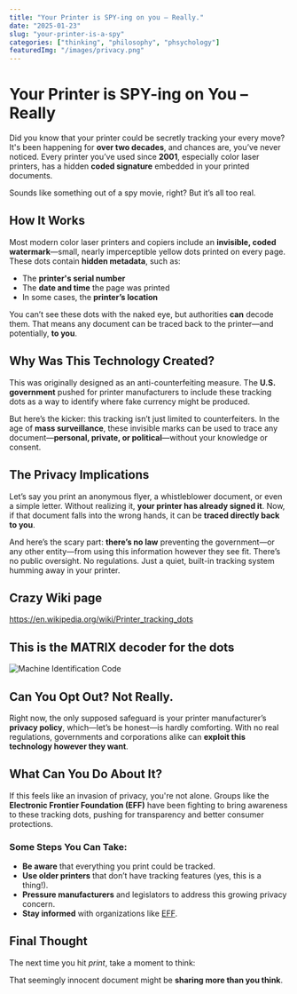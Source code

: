 ```yaml
---
title: "Your Printer is SPY-ing on you – Really."
date: "2025-01-23"
slug: "your-printer-is-a-spy"
categories: ["thinking", "philosophy", "phsychology"]
featuredImg: "/images/privacy.png"
---
```


# Your Printer is SPY-ing on You – Really

Did you know that your printer could be secretly tracking your every move? It's been happening for **over two decades**, and chances are, you’ve never noticed. Every printer you’ve used since **2001**, especially color laser printers, has a hidden **coded signature** embedded in your printed documents. 

Sounds like something out of a spy movie, right? But it’s all too real.

## How It Works

Most modern color laser printers and copiers include an **invisible, coded watermark**—small, nearly imperceptible yellow dots printed on every page. These dots contain **hidden metadata**, such as:

- The **printer's serial number**
- The **date and time** the page was printed
- In some cases, the **printer’s location**

You can’t see these dots with the naked eye, but authorities **can** decode them. That means any document can be traced back to the printer—and potentially, **to you**.

## Why Was This Technology Created?

This was originally designed as an anti-counterfeiting measure. The **U.S. government** pushed for printer manufacturers to include these tracking dots as a way to identify where fake currency might be produced.

But here’s the kicker: this tracking isn’t just limited to counterfeiters. In the age of **mass surveillance**, these invisible marks can be used to trace any document—**personal, private, or political**—without your knowledge or consent.

## The Privacy Implications

Let’s say you print an anonymous flyer, a whistleblower document, or even a simple letter. Without realizing it, **your printer has already signed it**. Now, if that document falls into the wrong hands, it can be **traced directly back to you**.

And here’s the scary part: **there’s no law** preventing the government—or any other entity—from using this information however they see fit. There’s no public oversight. No regulations. Just a quiet, built-in tracking system humming away in your printer.

## Crazy Wiki page
https://en.wikipedia.org/wiki/Printer_tracking_dots

## This is the MATRIX decoder for the dots
![Machine Identification Code](/blog-specific-images/Machine_Identification_Code_von_Druckern.png)

## Can You Opt Out? Not Really.

Right now, the only supposed safeguard is your printer manufacturer’s **privacy policy**, which—let’s be honest—is hardly comforting. With no real regulations, governments and corporations alike can **exploit this technology however they want**.

## What Can You Do About It?

If this feels like an invasion of privacy, you're not alone. Groups like the **Electronic Frontier Foundation (EFF)** have been fighting to bring awareness to these tracking dots, pushing for transparency and better consumer protections. 

### Some Steps You Can Take:
- **Be aware** that everything you print could be tracked.
- **Use older printers** that don’t have tracking features (yes, this is a thing!).
- **Pressure manufacturers** and legislators to address this growing privacy concern.
- **Stay informed** with organizations like [EFF](https://www.eff.org).

## Final Thought

The next time you hit *print*, take a moment to think: 

That seemingly innocent document might be **sharing more than you think**.

